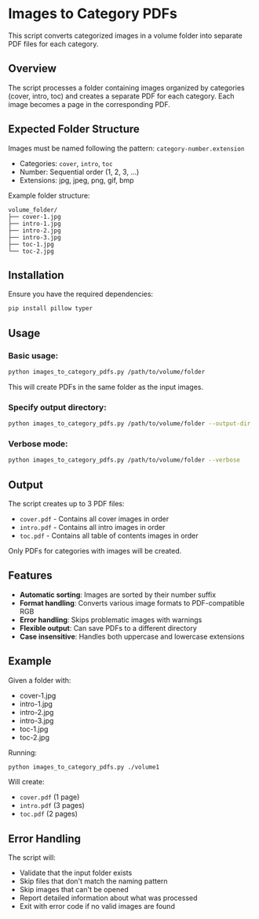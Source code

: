 # Images to Category PDFs

This script converts categorized images in a volume folder into separate PDF files for each category.

## Overview

The script processes a folder containing images organized by categories (cover, intro, toc) and creates a separate PDF for each category. Each image becomes a page in the corresponding PDF.

## Expected Folder Structure

Images must be named following the pattern: `category-number.extension`

- Categories: `cover`, `intro`, `toc`
- Number: Sequential order (1, 2, 3, ...)
- Extensions: jpg, jpeg, png, gif, bmp

Example folder structure:
```
volume_folder/
├── cover-1.jpg
├── intro-1.jpg
├── intro-2.jpg
├── intro-3.jpg
├── toc-1.jpg
└── toc-2.jpg
```

## Installation

Ensure you have the required dependencies:
```bash
pip install pillow typer
```

## Usage

### Basic usage:
```bash
python images_to_category_pdfs.py /path/to/volume/folder
```

This will create PDFs in the same folder as the input images.

### Specify output directory:
```bash
python images_to_category_pdfs.py /path/to/volume/folder --output-dir ./pdfs
```

### Verbose mode:
```bash
python images_to_category_pdfs.py /path/to/volume/folder --verbose
```

## Output

The script creates up to 3 PDF files:
- `cover.pdf` - Contains all cover images in order
- `intro.pdf` - Contains all intro images in order
- `toc.pdf` - Contains all table of contents images in order

Only PDFs for categories with images will be created.

## Features

- **Automatic sorting**: Images are sorted by their number suffix
- **Format handling**: Converts various image formats to PDF-compatible RGB
- **Error handling**: Skips problematic images with warnings
- **Flexible output**: Can save PDFs to a different directory
- **Case insensitive**: Handles both uppercase and lowercase extensions

## Example

Given a folder with:
- cover-1.jpg
- intro-1.jpg
- intro-2.jpg
- intro-3.jpg
- toc-1.jpg
- toc-2.jpg

Running:
```bash
python images_to_category_pdfs.py ./volume1
```

Will create:
- `cover.pdf` (1 page)
- `intro.pdf` (3 pages)
- `toc.pdf` (2 pages)

## Error Handling

The script will:
- Validate that the input folder exists
- Skip files that don't match the naming pattern
- Skip images that can't be opened
- Report detailed information about what was processed
- Exit with error code if no valid images are found